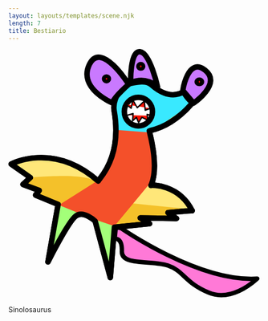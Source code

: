 ```yaml
---
layout: layouts/templates/scene.njk
length: 7
title: Bestiario
---
```


<svg xmlns="http://www.w3.org/2000/svg" xml:space="preserve" style="fill-rule:evenodd;clip-rule:evenodd;stroke-linecap:round;stroke-linejoin:round;stroke-miterlimit:1.5" viewBox="0 0 135 133">
<path d="M642.822 375.592c-4.55-26.263 16.242-60.528 32.672-64.664 16.43-4.135 43.865-10.698 57.328 1.331 13.464 12.029 45.109 36.367 78.669 17.336-1.286-.047 13.118 22.891 22.667 26-1.591-1.37-37.852 53.935-106.003 68.664-1.544-2.266 25.433 84.422 4.003 132.669-.253-1.531 67.591-4.159 100 61.334.25-1.495-58.664 4.666-58.664 4.666l20.667 14-88.006-1.336 22.672 14.003-85.333 8.667-10 122-36.669-136.667s-28.888-27.82-48-12-66.664 110.667-66.664 110.667l24.666-139.334-54.672-22.669 8.672-11.331-39.338-14.669 18.005-16.664-46.667-32.667s101.92-54.984 211.334 41.334c-1.836-2.383 59.169-52.308 38.661-170.67Z" style="fill:#f4c12a;stroke:#000;stroke-width:13.27px" transform="matrix(.22006 0 0 .22006 -84.986 -49.635)"/><path d="M442.155 537.592s144.144-14.547 158.003 14.003c.508-3.167-91.229-93.675-202.003-46.003.87-.328 44 32 44 32ZM686.822 600.259l136.669 14.003s-11.606-58.886-93.794-63.394c-5.862.045-42.875 49.391-42.875 49.391Z" style="fill:#ffe779" transform="matrix(.22006 0 0 .22006 -84.986 -49.635)"/><path d="m504.161 603.595-16.006 131.331 64.438-110.638s-4.768-38.417-48.432-20.693ZM597.491 644.928s26.198-41.528 49.334 13.334c.14 3.234-13.998 116-13.998 116l-35.336-129.334Z" style="fill:#a3ff79" transform="matrix(.22006 0 0 .22006 -84.986 -49.635)"/><path d="m646.822 418.926 82.669 9.336 11.99 108.789-97.987 118.544-43.333-14.667-41.334-16-50-20.666 95.328-60.003 36.003-69.997 6.664-55.336Z" style="fill:#f4502a" transform="matrix(.22006 0 0 .22006 -84.986 -49.635)"/><path d="M682.825 314.262s-33.638 5.95-40.003 40.664c-6.365 34.713 6.672 67.336 6.672 67.336l80.667 6 104.664-72-20.664-27.334-47.334 2.667-41.336-24.667-42.666 7.334Z" style="fill:#39e9ff" transform="matrix(.22006 0 0 .22006 -84.986 -49.635)"/><path d="M642.822 375.592c-4.55-26.263 16.242-60.528 32.672-64.664 16.43-4.135 43.865-10.698 57.328 1.331 13.464 12.029 45.109 36.367 78.669 17.336-1.286-.047 13.118 22.891 22.667 26-1.591-1.37-37.852 53.935-106.003 68.664-1.544-2.266 25.433 84.422 4.003 132.669-.253-1.531 67.591-4.159 100 61.334.25-1.495-58.664 4.666-58.664 4.666l20.667 14-88.006-1.336 22.672 14.003-85.333 8.667-10 122-36.669-136.667s-28.888-27.82-48-12-66.664 110.667-66.664 110.667l24.666-139.334-54.672-22.669 8.672-11.331-39.338-14.669 18.005-16.664-46.667-32.667s101.92-54.984 211.334 41.334c-1.836-2.383 59.169-52.308 38.661-170.67Z" style="fill:none;stroke:#000;stroke-width:13.27px" transform="matrix(.22006 0 0 .22006 -84.986 -49.635)"/><path d="M638.161 356.262s-83.922-35.084-55.336-93.334 95.336 48.667 95.336 48.667-33.162 27.789-40 44.667ZM682.825 307.595s-1.935-78.05 22.664-75.336c24.599 2.714 42.672 85.336 42.672 85.336s-25.289-26.833-65.336-10ZM809.494 326.262s11.919-82.115 54-49.334c42.081 32.782-28.003 80-28.003 80l-25.997-30.666Z" style="fill:#c979ff;stroke:#000;stroke-width:13.27px" transform="matrix(.22006 0 0 .22006 -84.986 -49.635)"/><ellipse cx="624.181" cy="298.026" rx="4.69" ry="4.431" style="fill:red;stroke:#000;stroke-width:13.27px" transform="matrix(.22006 0 0 .22006 -84.986 -49.635)"/><ellipse cx="707.411" cy="267.772" rx="4.583" ry="4.177" style="fill:red;stroke:#000;stroke-width:13.27px" transform="matrix(.22006 0 0 .22006 -84.986 -49.635)"/><ellipse cx="846.629" cy="298.323" rx="5.138" ry="4.061" style="fill:red;stroke:#000;stroke-width:13.27px" transform="matrix(.22006 0 0 .22006 -84.325 -48.094)"/><ellipse cx="701.633" cy="377.625" rx="34.142" ry="34.697" style="fill:#fff;stroke:#000;stroke-width:13.27px" transform="matrix(.22006 0 0 .22006 -84.986 -49.635)"/><path d="m672.095 360.224 12.063 9.371 3.997-20.669 10.672 19.336 17.334-16.667 2 22.667 13.333-4.667M675.494 386.262l13.331-4-1.331 18 9.331-8.667 5.336 12.667 8-12.667 13.997 6.667-1.331-14 13.334 3.333" style="fill:#ff1000;stroke:#000;stroke-width:3.1px" transform="matrix(.22006 0 0 .22006 -84.986 -49.635)"/><path d="M659.494 660.262s188.409 131.671 330.667 122.666c-.834-.187-58.743 58.867-118.006 33.998-59.263-24.87-59.906-52.797-99.328-65.998-39.422-13.2-112.534 1.167-111.336-34 1.198-35.166-17.33-30.666-17.33-30.666l2.661-28.003 12.672 2.003Z" style="fill:#ff79d7;stroke:#000;stroke-width:10.62px" transform="matrix(.22006 0 0 .22006 -84.986 -49.635)"/>
</svg>


Sinolosaurus

